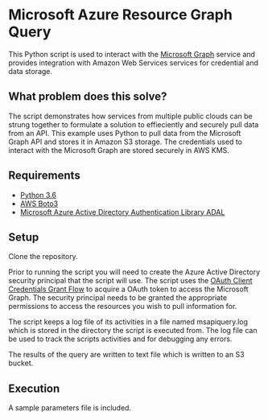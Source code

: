 # Microsoft Azure Resource Graph Query
This Python script is used to interact with the [Microsoft Graph](https://docs.microsoft.com/en-us/graph/overview) service and provides integration with Amazon Web Services services for credential and data storage. 

## What problem does this solve?
The script demonstrates how services from multiple public clouds can be strung together to formulate a solution to effieciently and securely pull data from an API.  This example uses Python to pull data from the Microsoft Graph API and stores it in Amazon S3 storage.  The credentials used to interact with the Microsoft Graph are stored securely in AWS KMS.

## Requirements

* [Python 3.6](https://www.python.org/downloads/release/python-360/)
* [AWS Boto3](https://boto3.amazonaws.com/v1/documentation/api/latest/index.html?id=docs_gateway)
* [Microsoft Azure Active Directory Authentication Library ADAL](https://docs.microsoft.com/en-us/azure/active-directory/develop/active-directory-authentication-libraries)

## Setup
Clone the repository.

Prior to running the script you will need to create the Azure Active Directory security principal that the script will use.  The script uses the [OAuth Client Credentials Grant Flow](https://oauth.net/2/grant-types/client-credentials/) to acquire a OAuth token to access the Microsoft Graph.  The security principal needs to be granted the appropriate permissions to access the resources you wish to pull information for.

The script keeps a log file of its activities in a file named msapiquery.log which is stored in the directory the script is executed from.  The log file can be used to track the scripts activities and for debugging any errors.

The results of the query are written to text file which is written to an S3 bucket.

## Execution
A sample parameters file is included.
